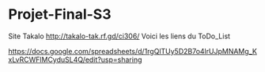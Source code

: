 # Projet-Final-S3
Site Takalo
http://takalo-tak.rf.gd/ci306/
Voici les liens du ToDo_List

https://docs.google.com/spreadsheets/d/1rgQlTUy5D2B7o4lrUJpMNAMg_KxLvRCWFlMCyduSL4Q/edit?usp=sharing
